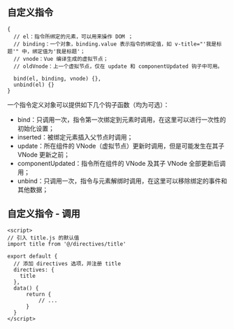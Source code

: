 ## 自定义指令
```
{
  // el：指令所绑定的元素，可以用来操作 DOM ；
  // binding：一个对象，binding.value 表示指令的绑定值，如 v-title="'我是标题'" 中，绑定值为'我是标题'；
  // vnode：Vue 编译生成的虚拟节点；
  // oldVnode：上一个虚拟节点，仅在 update 和 componentUpdated 钩子中可用。

  bind(el, binding, vnode) {},
  unbind(el) {}
}
```

一个指令定义对象可以提供如下几个钩子函数（均为可选）：

* bind：只调用一次，指令第一次绑定到元素时调用，在这里可以进行一次性的初始化设置；
* inserted：被绑定元素插入父节点时调用；
* update：所在组件的 VNode（虚拟节点）更新时调用，但是可能发生在其子 VNode 更新之前；
* componentUpdated：指令所在组件的 VNode 及其子 VNode 全部更新后调用；
* unbind：只调用一次，指令与元素解绑时调用，在这里可以移除绑定的事件和其他数据；


## 自定义指令 - 调用
```
<script>
// 引入 title.js 的默认值
import title from '@/directives/title'

export default {
  // 添加 directives 选项，并注册 title
  directives: {
    title
  },
  data() {
      return {
          // ...
      }
  }
</script>
```